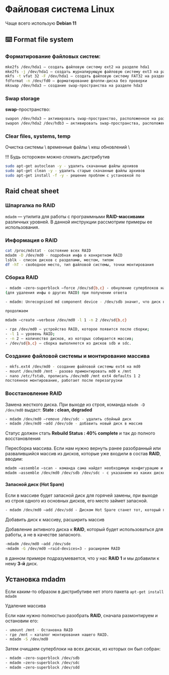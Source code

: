# Файловая система Linux

Чаще всего использую **Debian 11**

## ⌨️ Format file system

### Форматирование файловых систем:

```bash
mke2fs /dev/hda1 — создать файловую систему ext2 на разделе hda1
mke2fs -j /dev/hda1 — создать журналирующую файловую систему ext3 на разделе hda1
mkfs -t vfat 32 -F /dev/hda1 — создать файловую систему FAT32 на разделе hda1
fdformat -n /dev/fd0 — форматирование флоппи-диска без проверки
mkswap /dev/hda3 — создание swap-пространства на разделе hda3
```

###  Swap storage

**swap**-пространство:

```bash
swapon /dev/hda3 — активировать swap-пространство, расположенное на разделе hda3 
swapon /dev/hda2 /dev/hdb3 — активировать swap-пространства, расположенные на разделах hda2 и hdb3
```
###  Clear files, systems, temp

Очистка системы \ временные файлы \ кеш обновлений \

!!! Будь осторожен можно сломать дистрибутив

```bash
sudo apt-get autoclean -y - удалить скачанные файлы архивов 
sudo apt-get clean -y - удалить старые скачанные файлы архивов 
sudo apt-get install -f -y - решение проблем с установкой по
```

## Raid cheat sheet

### Шпаргалка по **RAID**

`mdadm` — утилита для работы с программными **RAID-массивами** различных уровней. В данной инструкции рассмотрим примеры ее использования.

### Информация о **RAID**
```bash
cat /proc/mdstat - состояние всех RAID 
mdadm -D /dev/md0 - подробная инфа о конкретном RAID 
lsblk - список дисков с разделами, местом, типом 
df -hT - свободное место, тип файловой системы, точки монтирования
```
### Сборка **RAID**

```bash
- mdadm —zero-superblock —force /dev/sd{b,c} - обнуление суперблоков на дисках sdb sdc
(для удаления инфы о других RAID) при получении ответа

- mdadm: Unrecognised md component device - /dev/sdb значит, что диск не использовался для RAID, 
 
продолжаем

mdadm —create —verbose /dev/md0 -l 1 -n 2 /dev/sd{b,c}

- где /dev/md0 — устройство RAID, которое появится после сборки; 
- -l 1 — уровень RAID; 
- -n 2 — количество дисков, из которых собирается массив; 
- /dev/sd{b,c} — сборка выполняется из дисков sdb и sdc.
```

### Создание файловой системы и монтирование массива

```bash
- mkfs.ext4 /dev/md0 - создание файловой системы ext4 на md0
- mount /dev/md0 /mnt - разово примонтировать md0 к /mnt
- nano /etc/fstab, прописать /dev/md0 /mnt ext4 defaults 1 2 
постоянное монтирование, работает после перезагрузки
```

### Восстановление **RAID**

Замена жесткого диска. При выходе из строя, команда `mdadm -D /dev/md0` выдаст: **State : clean, degraded**

```bash
- mdadm /dev/md0 —remove /dev/sdc - удалить сбойный диск
- mdadm /dev/md0 —add /dev/sde - добавить новый диск в массив
```

Статус должен стать **Rebuild Status : 40% complete** и так до полного восстановления

Пересборка массива. Если нам нужно вернуть ранее разобранный или развалившийся массив из дисков, которые уже входили в состав **RAID**, вводим:

```bash
mdadm —assemble —scan - команда сама найдет необходимую конфигурацию и восстановит RAID.
mdadm —assemble /dev/md0 /dev/sdb /dev/sdc - с указанием из каких дисков пересобрать
```

#### Запасной диск **(Hot Spare)**

Если в массиве будет запасной диск для горячей замены, при выходе из строя одного из основных дисков, его место займет запасной.

```bash
- mdadm /dev/md0 —add /dev/sdd - Диском Hot Spare станет тот, который просто будет добавлен к массиву
```
Добавить диск к массиву, расширить массив

Добавление активного диска к **RAID**, который будет использоваться для работы, а не в качестве запасного.

```bash
-mdadm /dev/md0 —add /dev/sde    
-mdadm -G /dev/md0 —raid-devices=3 - расширяем RAID
```    
в данном примере подразумевается, что у нас **RAID 1** и мы добавили к нему **3-й** диск.

## Установка mdadm

Если каким-то образом в дистрибутиве нет этого пакета `apt-get install mdadm`

Удаление массива

Если нам нужно полностью разобрать **RAID**, сначала размонтируем и остановим его: 


```bash
- umount /mnt - Остановка RAID
- где /mnt — каталог монтирования нашего RAID.
- mdadm -S /dev/md0
```

Затем очищаем суперблоки на всех дисках, из которых он был собран:

```bash
- mdadm —zero-superblock /dev/sdb
- mdadm —zero-superblock /dev/sdc
- mdadm —zero-superblock /dev/sdd
```